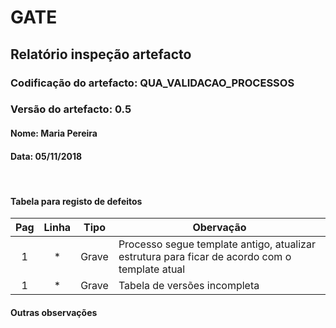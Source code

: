 # GATE
## Relatório inspeção artefacto
### Codificação do artefacto: QUA_VALIDACAO_PROCESSOS
### Versão do artefacto: 0.5
#### Nome: Maria Pereira
#### Data: 05/11/2018

</br>

#### Tabela para registo de defeitos
|Pag|Linha|Tipo|Obervação
|:---:|:---:|:---:|---
|1|*|Grave|Processo segue template antigo, atualizar estrutura para ficar de acordo com o template atual
|1|*|Grave|Tabela de versões incompleta

#### Outras observações

</br>